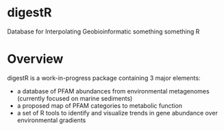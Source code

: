 digestR
=======

Database for Interpolating Geobioinformatic something something R

# Overview

digestR is a work-in-progress package containing 3 major elements:

* a database of PFAM abundances from environmental metagenomes (currently focused on marine sediments)
* a proposed map of PFAM categories to metabolic function
* a set of R tools to identify and visualize trends in gene abundance over environmental gradients
